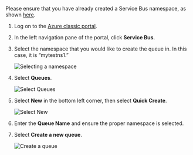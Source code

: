 Please ensure that you have already created a Service Bus namespace, as shown [here](../articles/service-bus/service-bus-create-namespace-portal.md).

1. Log on to the [Azure classic portal](https://manage.windowsazure.com).
2. In the left navigation pane of the portal, click **Service Bus**.
3. Select the namespace that you would like to create the queue in. In this case, it is “mytestns1.”
   
    ![Selecting a namespace](./media/service-bus-create-queue-portal/select-namespace.png)
4. Select **Queues**.
   
    ![Select Queues](./media/service-bus-create-queue-portal/select-queue.png)
5. Select **New** in the bottom left corner, then select **Quick Create**.
   
    ![Select New](./media/service-bus-create-queue-portal/select-new.png)
6. Enter the **Queue Name** and ensure the proper namespace is selected.
7. Select **Create a new queue**.
   
    ![Create a queue](./media/service-bus-create-queue-portal/create-queue.png)

[select-namespace]: ./media/service-bus-create-queue-portal/select-namespace.png
[select-queue]: ./media/service-bus-create-queue-portal/select-queue.png
[select-new]: ./media/service-bus-create-queue-portal/select-new.png
[create-queue]: ./media/service-bus-create-queue-portal/create-queue.png

[namespace-how-to]: ../articles/service-bus/service-bus-create-namespace-portal.md
[classic-portal]: https://manage.windowsazure.com
